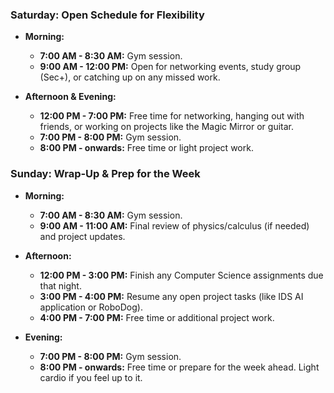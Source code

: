 
### **Saturday: Open Schedule for Flexibility**

- **Morning:**
    
    - **7:00 AM - 8:30 AM:** Gym session.
    - **9:00 AM - 12:00 PM:** Open for networking events, study group (Sec+), or catching up on any missed work.
- **Afternoon & Evening:**
    
    - **12:00 PM - 7:00 PM:** Free time for networking, hanging out with friends, or working on projects like the Magic Mirror or guitar.
    - **7:00 PM - 8:00 PM:** Gym session.
    - **8:00 PM - onwards:** Free time or light project work.

### **Sunday: Wrap-Up & Prep for the Week**

- **Morning:**
    
    - **7:00 AM - 8:30 AM:** Gym session.
    - **9:00 AM - 11:00 AM:** Final review of physics/calculus (if needed) and project updates.
- **Afternoon:**
    
    - **12:00 PM - 3:00 PM:** Finish any Computer Science assignments due that night.
    - **3:00 PM - 4:00 PM:** Resume any open project tasks (like IDS AI application or RoboDog).
    - **4:00 PM - 7:00 PM:** Free time or additional project work.
- **Evening:**
    
    - **7:00 PM - 8:00 PM:** Gym session.
    - **8:00 PM - onwards:** Free time or prepare for the week ahead. Light cardio if you feel up to it.